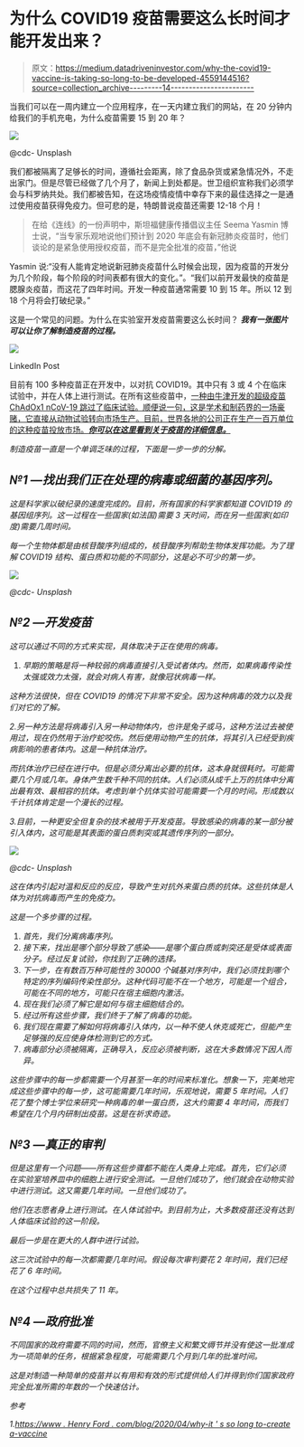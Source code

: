 # 为什么 COVID19 疫苗需要这么长时间才能开发出来？

> 原文：<https://medium.datadriveninvestor.com/why-the-covid19-vaccine-is-taking-so-long-to-be-developed-4559144516?source=collection_archive---------14----------------------->

当我们可以在一周内建立一个应用程序，在一天内建立我们的网站，在 20 分钟内给我们的手机充电，为什么疫苗需要 15 到 20 年？

![](img/9f9c0d15c473d8ad84e12d53a2f00b0a.png)

@cdc- Unsplash

我们都被隔离了足够长的时间，遵循社会距离，除了食品杂货或紧急情况外，不走出家门。但是尽管已经做了几个月了，新闻上到处都是。世卫组织宣称我们必须学会与科罗纳共处。我们都被告知，在这场疫情疫情中幸存下来的最佳选择之一是通过使用疫苗获得免疫力。但可悲的是，特朗普说疫苗还需要 12-18 个月！

> 在给《连线》的一份声明中，斯坦福健康传播倡议主任 Seema Yasmin 博士说，“当专家乐观地说他们预计到 2020 年底会有新冠肺炎疫苗时，他们谈论的是紧急使用授权疫苗，而不是完全批准的疫苗，”他说

Yasmin 说:“没有人能肯定地说新冠肺炎疫苗什么时候会出现，因为疫苗的开发分为几个阶段，每个阶段的时间表都有很大的变化。”。“我们以前开发最快的疫苗是腮腺炎疫苗，而这花了四年时间。开发一种疫苗通常需要 10 到 15 年。所以 12 到 18 个月将会打破纪录。”

这是一个常见的问题。为什么在实验室开发疫苗需要这么长时间？ ***我有一张图片可以让你了解制造疫苗的过程。***

![](img/3a2676edf2a1d7c2f54e0d0e0a95ad2c.png)

LinkedIn Post

目前有 100 多种疫苗正在开发中，以对抗 COVID19。其中只有 3 或 4 个在临床试验中，并在人体上进行测试。在所有这些疫苗中，[一种由牛津开发的超级疫苗 ChAdOx1 nCoV-19 跳过了临床试验。顺便说一句，这是学术和制药界的一场豪赌，它直接从动物试验转向市场生产。目前，世界各地的公司正在生产一百万单位的这种疫苗投放市场。](https://medium.com/datadriveninvestor/why-oxfords-super-vaccine-seems-to-be-ahead-in-the-race-against-covid19-a5511aba84bd)*[***你可以在这里看到关于疫苗的详细信息。***](https://medium.com/datadriveninvestor/why-oxfords-super-vaccine-seems-to-be-ahead-in-the-race-against-covid19-a5511aba84bd)*

*制造疫苗一直是一个单调乏味的过程，下面是一步一步的分解。*

## *№1 —找出我们正在处理的病毒或细菌的基因序列。*

*这是科学家以破纪录的速度完成的。目前，所有国家的科学家都知道 COVID19 的基因组序列。这一过程在一些国家(如法国)需要 3 天时间，而在另一些国家(如印度)需要几周时间。*

*每一个生物体都是由核苷酸序列组成的，核苷酸序列帮助生物体发挥功能。为了理解 COVID19 结构、蛋白质和功能的不同部分，这是必不可少的第一步。*

*![](img/48a256156bb34d7965fb59e2926ae5ad.png)*

*@cdc- Unsplash*

## *№2 —开发疫苗*

*这可以通过不同的方式来实现，具体取决于正在使用的病毒。*

1.  *早期的策略是将一种较弱的病毒直接引入受试者体内。然而，如果病毒传染性太强或效力太强，就会对病人有害，就像冠状病毒一样。*

*这种方法很快，但在 COVID19 的情况下非常不安全。因为这种病毒的效力以及我们对它的了解。*

*2.另一种方法是将病毒引入另一种动物体内，也许是兔子或马，这种方法过去被使用过，现在仍然用于治疗蛇咬伤。然后使用动物产生的抗体，将其引入已经受到疾病影响的患者体内。这是一种抗体治疗。*

*而抗体治疗已经在进行中。但是必须分离出必要的抗体，这本身就很耗时。可能需要几个月或几年。身体产生数千种不同的抗体。人们必须从成千上万的抗体中分离出最有效、最相容的抗体。考虑到单个抗体实验可能需要一个月的时间。形成数以千计抗体肯定是一个漫长的过程。*

*3.目前，一种更安全但复杂的技术被用于开发疫苗。导致感染的病毒的某一部分被引入体内，这可能是其表面的蛋白质刺突或其遗传序列的一部分。*

*![](img/6ccb03c5a1e2c8aa1da8fc5d6b46619c.png)*

*@cdc- Unsplash*

*这在体内引起对温和反应的反应，导致产生对抗外来蛋白质的抗体。这些抗体是人体为对抗病毒而产生的免疫力。*

*这是一个多步骤的过程。*

1.  *首先，我们分离病毒序列。*
2.  *接下来，找出是哪个部分导致了感染——是哪个蛋白质或刺突还是受体或表面分子。经过反复试验，你找到了正确的选择。*
3.  *下一步，在有数百万种可能性的 30000 个碱基对序列中，我们必须找到哪个特定的序列编码传染性部分。这种代码可能不在一个地方，可能是一个组合，可能在不同的地方，可能只在宿主细胞内激活。*
4.  *现在我们必须了解它是如何与宿主细胞结合的。*
5.  *经过所有这些步骤，我们终于了解了病毒的功能。*
6.  *我们现在需要了解如何将病毒引入体内，以一种不使人休克或死亡，但能产生足够强的反应使身体检测到它的方式。*
7.  *病毒部分必须被隔离，正确导入，反应必须被判断，这在大多数情况下因人而异。*

*这些步骤中的每一步都需要一个月甚至一年的时间来标准化。想象一下，完美地完成这些步骤中的每一步，这可能需要几年时间，乐观地说，需要 5 年时间。人们花了整个博士学位来研究一种病毒的单一蛋白质，这大约需要 4 年时间，而我们希望在几个月内研制出疫苗。这是在祈求奇迹。*

## *№3 —真正的审判*

*但是这里有一个问题——所有这些步骤都不能在人类身上完成。首先，它们必须在实验室培养皿中的细胞上进行安全测试。一旦他们成功了，他们就会在动物实验中进行测试。这又需要几年时间。一旦他们成功了。*

*他们在志愿者身上进行测试。在人体试验中。到目前为止，大多数疫苗还没有达到人体临床试验的这一阶段。*

*最后一步是在更大的人群中进行试验。*

*这三次试验中的每一次都需要几年时间。假设每次审判要花 2 年时间，我们已经花了 6 年时间。*

*在这个过程中总共损失了 11 年。*

## *№4 —政府批准*

*不同国家的政府需要不同的时间，然而，官僚主义和繁文缛节并没有使这一批准成为一项简单的任务，根据紧急程度，可能需要几个月到几年的批准时间。*

*这是对制造一种简单的疫苗并以有用和有效的形式提供给人们并得到你们国家政府完全批准所需的年数的一个快速估计。*

*参考*

*1.[https://www . Henry Ford . com/blog/2020/04/why-it ' s so long to-create a-vaccine](https://www.henryford.com/blog/2020/04/why-does-it-take-so-long-to-create-a-vaccine)*